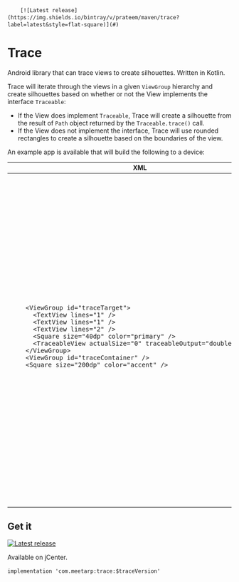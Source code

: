         [![Latest release](https://img.shields.io/bintray/v/prateem/maven/trace?label=latest&style=flat-square)](#)

# Trace
Android library that can trace views to create silhouettes. Written in Kotlin.

Trace will iterate through the views in a given `ViewGroup` hierarchy and create
silhouettes based on whether or not the View implements the interface `Traceable`:

* If the View does implement `Traceable`, Trace will create a silhouette
from the result of `Path` object returned by the `Traceable.trace()` call.
* If the View does not implement the interface, Trace will use rounded
rectangles to create a silhouette based on the boundaries of the view.

An example app is available that will build the following to a device:


<table>
<thead><tr><th>XML</th><th>Visual</th></tr></thead>
<tbody>
<tr>
<td>
    <pre lang="xml">
    &lt;ViewGroup id="traceTarget">
      &lt;TextView lines="1" />
      &lt;TextView lines="1" />
      &lt;TextView lines="2" />
      &lt;Square size="40dp" color="primary" />
      &lt;TraceableView actualSize="0" traceableOutput="doubleBubble" />
    &lt;/ViewGroup>
    &lt;ViewGroup id="traceContainer" />
    &lt;Square size="200dp" color="accent" />
    </pre>
</td>
<td><img src="https://raw.githubusercontent.com/prateem/Trace/master/trace.gif" width="360" height="740"></td>
</tr>
</tbody>
</table>


## Get it
[![Latest release](https://img.shields.io/bintray/v/prateem/maven/trace?label=latest&style=flat-square)](#)

Available on jCenter.

```
implementation 'com.meetarp:trace:$traceVersion'
```

